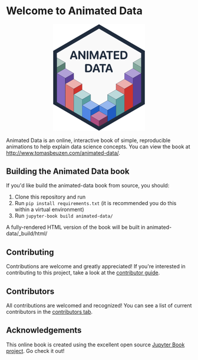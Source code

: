 # Welcome to Animated Data

<p align="center">
  <img src="animated-data/content/images/logo/logo.gif" width="250">
</p>

Animated Data is an online, interactive book of simple, reproducible animations to help explain data science concepts. You can view the book at http://www.tomasbeuzen.com/animated-data/.

## Building the Animated Data book

If you'd like build the animated-data book from source, you should:

1. Clone this repository and run
2. Run `pip install requirements.txt` (it is recommended you do this within a virtual environment)
3. Run `jupyter-book build animated-data/`

A fully-rendered HTML version of the book will be built in animated-data/_build/html/

## Contributing

Contributions are welcome and greatly appreciated! If you're interested in contributing to this project, take a look at the [contributor guide](CONTRIBUTING.md).

## Contributors

All contributions are welcomed and recognized! You can see a list of current contributors in the [contributors tab](https://github.com/TomasBeuzen/animated-data/graphs/contributors).

## Acknowledgements

This online book is created using the excellent open source [Jupyter Book project](https://jupyterbook.org/). Go check it out!

